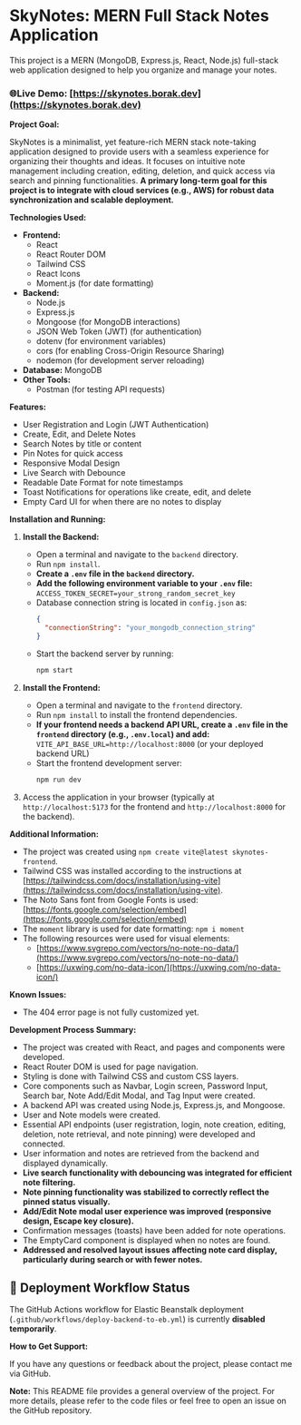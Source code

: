 # SkyNotes: MERN Full Stack Notes Application

This project is a MERN (MongoDB, Express.js, React, Node.js) full-stack web application designed to help you organize and manage your notes.

### 🌐**Live Demo:** [https://skynotes.borak.dev](https://skynotes.borak.dev)

**Project Goal:**

SkyNotes is a minimalist, yet feature-rich MERN stack note-taking application designed to provide users with a seamless experience for organizing their thoughts and ideas. It focuses on intuitive note management including creation, editing, deletion, and quick access via search and pinning functionalities. **A primary long-term goal for this project is to integrate with cloud services (e.g., AWS) for robust data synchronization and scalable deployment.**

**Technologies Used:**

- **Frontend:**
  - React
  - React Router DOM
  - Tailwind CSS
  - React Icons
  - Moment.js (for date formatting)
- **Backend:**
  - Node.js
  - Express.js
  - Mongoose (for MongoDB interactions)
  - JSON Web Token (JWT) (for authentication)
  - dotenv (for environment variables)
  - cors (for enabling Cross-Origin Resource Sharing)
  - nodemon (for development server reloading)
- **Database:** MongoDB
- **Other Tools:**
  - Postman (for testing API requests)

**Features:**

- User Registration and Login (JWT Authentication)
- Create, Edit, and Delete Notes
- Search Notes by title or content
- Pin Notes for quick access
- Responsive Modal Design
- Live Search with Debounce
- Readable Date Format for note timestamps
- Toast Notifications for operations like create, edit, and delete
- Empty Card UI for when there are no notes to display

**Installation and Running:**

1.  **Install the Backend:**

    - Open a terminal and navigate to the `backend` directory.
    - Run `npm install`.
    - **Create a `.env` file in the `backend` directory.**
    - **Add the following environment variable to your `.env` file:**
      `ACCESS_TOKEN_SECRET=your_strong_random_secret_key`
    - Database connection string is located in `config.json` as:
      ```json
      {
        "connectionString": "your_mongodb_connection_string"
      }
      ```
    - Start the backend server by running:
      ```bash
      npm start
      ```

2.  **Install the Frontend:**

    - Open a terminal and navigate to the `frontend` directory.
    - Run `npm install` to install the frontend dependencies.
    - **If your frontend needs a backend API URL, create a `.env` file in the `frontend` directory (e.g., `.env.local`) and add:**
      `VITE_API_BASE_URL=http://localhost:8000` (or your deployed backend URL)
    - Start the frontend development server:
      ```bash
      npm run dev
      ```

3.  Access the application in your browser (typically at `http://localhost:5173` for the frontend and `http://localhost:8000` for the backend).

**Additional Information:**

- The project was created using `npm create vite@latest skynotes-frontend`.
- Tailwind CSS was installed according to the instructions at [https://tailwindcss.com/docs/installation/using-vite](https://tailwindcss.com/docs/installation/using-vite).
- The Noto Sans font from Google Fonts is used: [https://fonts.google.com/selection/embed](https://fonts.google.com/selection/embed)
- The `moment` library is used for date formatting: `npm i moment`
- The following resources were used for visual elements:
  - [https://www.svgrepo.com/vectors/no-note-no-data/](https://www.svgrepo.com/vectors/no-note-no-data/)
  - [https://uxwing.com/no-data-icon/](https://uxwing.com/no-data-icon/)

**Known Issues:**

- The 404 error page is not fully customized yet.

**Development Process Summary:**

- The project was created with React, and pages and components were developed.
- React Router DOM is used for page navigation.
- Styling is done with Tailwind CSS and custom CSS layers.
- Core components such as Navbar, Login screen, Password Input, Search bar, Note Add/Edit Modal, and Tag Input were created.
- A backend API was created using Node.js, Express.js, and Mongoose.
- User and Note models were created.
- Essential API endpoints (user registration, login, note creation, editing, deletion, note retrieval, and note pinning) were developed and connected.
- User information and notes are retrieved from the backend and displayed dynamically.
- **Live search functionality with debouncing was integrated for efficient note filtering.**
- **Note pinning functionality was stabilized to correctly reflect the pinned status visually.**
- **Add/Edit Note modal user experience was improved (responsive design, Escape key closure).**
- Confirmation messages (toasts) have been added for note operations.
- The EmptyCard component is displayed when no notes are found.
- **Addressed and resolved layout issues affecting note card display, particularly during search or with fewer notes.**

## 🚧 Deployment Workflow Status

The GitHub Actions workflow for Elastic Beanstalk deployment (`.github/workflows/deploy-backend-to-eb.yml`) is currently **disabled temporarily**.

**How to Get Support:**

If you have any questions or feedback about the project, please contact me via GitHub.

**Note:** This README file provides a general overview of the project. For more details, please refer to the code files or feel free to open an issue on the GitHub repository.
